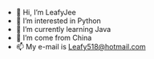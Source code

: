- 👋 Hi, I’m LeafyJee
- 👀 I’m interested in Python
- 🌱 I’m currently learning Java
- 💞️ I’m come from China
- 📫 My e-mail is Leafy518@hotmail.com

<!---
LeafyJee/LeafyJee is a ✨ special ✨ repository because its `README.md` (this file) appears on your GitHub profile.
You can click the Preview link to take a look at your changes.
--->
